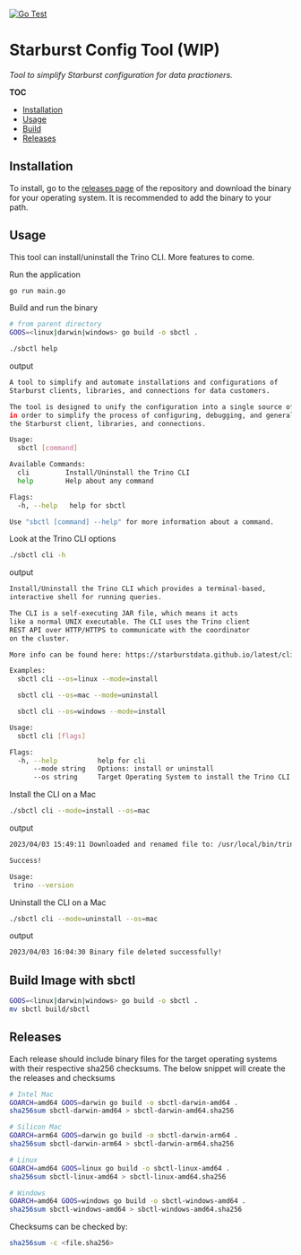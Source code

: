[![Go Test](https://github.com/cmwylie19/sbctl/actions/workflows/unit-tests.yaml/badge.svg)](https://github.com/cmwylie19/sbctl/actions/workflows/unit-tests.yaml)

# Starburst Config Tool (WIP)

_Tool to simplify Starburst configuration for data practioners._

**TOC**
- [Installation](#installation)
- [Usage](#usage)
- [Build](#build-image-with-sbctl)
- [Releases](#releases)

## Installation

To install, go to the [releases page](https://github.com/cmwylie19/sbctl/releases) of the repository and download the binary for your operating system. It is recommended to add the binary to your path. 

## Usage 

This tool can install/uninstall the Trino CLI. More features to come.   

Run the application

```bash
go run main.go
```

Build and run the binary 

```bash
# from parent directory
GOOS=<linux|darwin|windows> go build -o sbctl .

./sbctl help
```


output

```bash
A tool to simplify and automate installations and configurations of
Starburst clients, libraries, and connections for data customers.

The tool is designed to unify the configuration into a single source of truth
in order to simplify the process of configuring, debugging, and generally managing
the Starburst client, libraries, and connections.

Usage:
  sbctl [command]

Available Commands:
  cli         Install/Uninstall the Trino CLI
  help        Help about any command

Flags:
  -h, --help   help for sbctl

Use "sbctl [command] --help" for more information about a command.
```

Look at the Trino CLI options

```bash
./sbctl cli -h
```

output

```bash
Install/Uninstall the Trino CLI which provides a terminal-based, 
interactive shell for running queries.

The CLI is a self-executing JAR file, which means it acts
like a normal UNIX executable. The CLI uses the Trino client
REST API over HTTP/HTTPS to communicate with the coordinator
on the cluster. 

More info can be found here: https://starburstdata.github.io/latest/client/cli.html

Examples:
  sbctl cli --os=linux --mode=install

  sbctl cli --os=mac --mode=uninstall

  sbctl cli --os=windows --mode=install

Usage:
  sbctl cli [flags]

Flags:
  -h, --help          help for cli
      --mode string   Options: install or uninstall
      --os string     Target Operating System to install the Trino CLI on. Options: mac, linux, or windows.
```


Install the CLI on a Mac

```bash
./sbctl cli --mode=install --os=mac
```

output

```bash
2023/04/03 15:49:11 Downloaded and renamed file to: /usr/local/bin/trino

Success!

Usage:
 trino --version
```


Uninstall the CLI on a Mac

```bash
./sbctl cli --mode=uninstall --os=mac
```

output

```bash
2023/04/03 16:04:30 Binary file deleted successfully!
```


## Build Image with sbctl

```bash
GOOS=<linux|darwin|windows> go build -o sbctl .
mv sbctl build/sbctl
```

## Releases

Each release should include binary files for the target operating systems with their respective sha256 checksums. The below snippet will create the the releases and checksums


```bash
# Intel Mac 
GOARCH=amd64 GOOS=darwin go build -o sbctl-darwin-amd64 . 
sha256sum sbctl-darwin-amd64 > sbctl-darwin-amd64.sha256

# Silicon Mac
GOARCH=arm64 GOOS=darwin go build -o sbctl-darwin-arm64 . 
sha256sum sbctl-darwin-arm64 > sbctl-darwin-arm64.sha256

# Linux 
GOARCH=amd64 GOOS=linux go build -o sbctl-linux-amd64 . 
sha256sum sbctl-linux-amd64 > sbctl-linux-amd64.sha256

# Windows 
GOARCH=amd64 GOOS=windows go build -o sbctl-windows-amd64 . 
sha256sum sbctl-windows-amd64 > sbctl-windows-amd64.sha256
```

Checksums can be checked by:

```bash
sha256sum -c <file.sha256>
```
